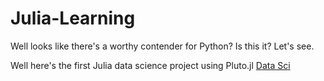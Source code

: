 # Julia-Learning
Well looks like there's a worthy contender for Python? Is this it? Let's see. 


Well here's the first Julia data science project using Pluto.jl
[Data Sci](https://juliadatasci.netlify.app/)
